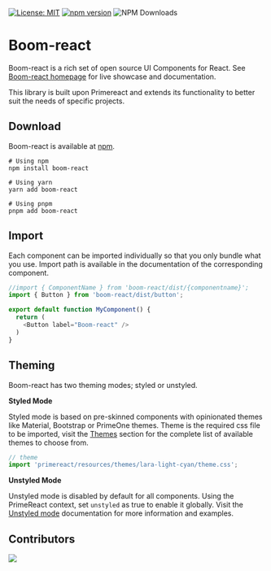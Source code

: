[![License: MIT](https://img.shields.io/badge/License-MIT-yellow.svg)](https://opensource.org/licenses/MIT)
[![npm version](https://badge.fury.io/js/boom-react.svg)](https://badge.fury.io/js/boom-react)
![NPM Downloads](https://img.shields.io/npm/dm/boom-react?color=purple)

<!-- [![Boom-react Hero](https://www.primefaces.org/static/social/primereact-preview.jpg)](https://www.primereact.org) -->

# Boom-react

Boom-react is a rich set of open source UI Components for React. See [Boom-react homepage]() for live showcase and documentation.

This library is built upon Primereact and extends its functionality to better suit the needs of specific projects.

## Download

Boom-react is available at [npm](https://www.npmjs.com/package/boom-react).

```
# Using npm
npm install boom-react

# Using yarn
yarn add boom-react

# Using pnpm
pnpm add boom-react
```

## Import

Each component can be imported individually so that you only bundle what you use. Import path is available in the documentation of the corresponding component.

```javascript
//import { ComponentName } from 'boom-react/dist/{componentname}';
import { Button } from 'boom-react/dist/button';

export default function MyComponent() {
  return (
    <Button label="Boom-react" />
  )
}
```

## Theming

Boom-react has two theming modes; styled or unstyled.

**Styled Mode**

Styled mode is based on pre-skinned components with opinionated themes like Material, Bootstrap or PrimeOne themes. Theme is the required css file to be imported, visit the [Themes](https://primereact.org/theming) section for the complete list of available themes to choose from.

```javascript
// theme
import 'primereact/resources/themes/lara-light-cyan/theme.css';
```

**Unstyled Mode**

Unstyled mode is disabled by default for all components. Using the PrimeReact context, set `unstyled` as true to enable it globally. Visit the [Unstyled mode](https://primereact.org/unstyled) documentation for more information and examples.

## Contributors

<a href="https://github.com/skatwoh/boom-react/graphs/contributors">
  <img src="https://contrib.rocks/image?repo=skatwoh/boom-react" />
</a>
